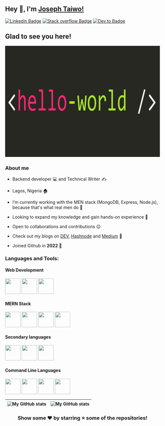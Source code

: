## Hey 👋, I'm [Joseph Taiwo!](https://github.com/Teejay128/)

[![Linkedin Badge](https://img.shields.io/badge/-LinkedIn-0e76a8?style=flat-square&logo=Linkedin&logoColor=white)](https://www.linkedin.com/in/joseph-taiwo-442a10233/)
[![Stack overflow Badge](https://img.shields.io/badge/StackOverflow-3b5998?style=flat-square&logo=stack-overflow&logoColor=white)](https://stackoverflow.com/users/19999517/joseph-taiwo)
[![Dev.to Badge](https://img.shields.io/badge/Dev.to-3b5998?style=flat-square&logo=dev.to&logoColor=white)](https://dev.to/teejay128)

## Glad to see you here!

<img height="360" width="1080" src="./assets/helloWorld.gif" />


### About me

- Backend developer 💻 and Technical Writer ✍️

- Lagos, Nigeria 🏠

- I’m currently working with the MEN stack (MongoDB, Express, Node.js), because that's what real men do 💪

- Looking to expand my knowledge and gain hands-on experience 🤙

- Open to collaborations and contributions 😉

- Check out my blogs on [DEV](https://dev.to/teejay128), [Hashnode](https://hashnode.com/@Teejay128) and [Medium](https://medium.com/@teejay128) 📘

- Joined Github in **2022** 🔰

### Languages and Tools:

#### Web Development
<img src="https://cdn.jsdelivr.net/gh/devicons/devicon/icons/html5/html5-original.svg" height="50" width="50"/> <img src="https://cdn.jsdelivr.net/gh/devicons/devicon/icons/css3/css3-original.svg" height="50" width="50"/> <img src="https://cdn.jsdelivr.net/gh/devicons/devicon/icons/javascript/javascript-original.svg" height="50" width="50"/>

#### MERN Stack
<img src="https://cdn.jsdelivr.net/gh/devicons/devicon/icons/mongodb/mongodb-original.svg" height="50" width="50"/> <img src="https://cdn.jsdelivr.net/gh/devicons/devicon/icons/express/express-original.svg" height="50" width="50"/> <img src="https://cdn.jsdelivr.net/gh/devicons/devicon/icons/react/react-original.svg" height="50" width="50"/> <img src="https://cdn.jsdelivr.net/gh/devicons/devicon/icons/nodejs/nodejs-original.svg" height="50" width="50"/>

#### Secondary languages
<img src="https://cdn.jsdelivr.net/gh/devicons/devicon/icons/markdown/markdown-original.svg" height="50" width="50"/> <img src="https://cdn.jsdelivr.net/gh/devicons/devicon/icons/typescript/typescript-original.svg" height="50" width="50"/> <img src="https://cdn.jsdelivr.net/gh/devicons/devicon/icons/mysql/mysql-original.svg" height="50" width="50"/>

#### Command Line Languages
<img src="https://cdn.jsdelivr.net/gh/devicons/devicon/icons/git/git-original.svg" height="50" width="50"/> <img src="https://cdn.jsdelivr.net/gh/devicons/devicon/icons/github/github-original.svg" height="50" width="50"/> <img src="https://cdn.jsdelivr.net/gh/devicons/devicon/icons/bash/bash-original.svg" height="50" width="50"/> <img src="https://cdn.jsdelivr.net/gh/devicons/devicon/icons/docker/docker-original.svg" height="50" width="50"/>


| <img align="center" src="https://github-readme-stats.vercel.app/api?username=Teejay128&show_icons=true&include_all_commits=true&hide_border=true" alt="My GitHub stats" /> | <img align="center" src="https://github-readme-stats.vercel.app/api/top-langs/?username=Teejay128&langs_count=8&layout=compact&hide_border=true" alt="My GitHub stats" /> |
| ------------- | ------------- |
<div align="center">

### Show some ❤️ by starring ⭐ some of the repositories!
